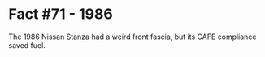 # Fact #71 - 1986

The 1986 Nissan Stanza had a weird front fascia, but its CAFE compliance saved fuel.

